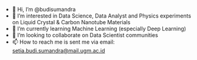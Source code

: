 - 👋 Hi, I’m @budisumandra
- 👀 I’m interested in Data Science, Data Analyst and Physics experiments on Liquid Crystal & Carbon Nanotube Materials
- 🌱 I’m currently learning Machine Learning (especially Deep Learning)
- 💞️ I’m looking to collaborate on Data Scientist communities
- 📫 How to reach me is sent me via email: setia.budi.sumandra@mail.ugm.ac.id

<!---
budisumandra/budisumandra is a ✨ special ✨ repository because its `README.md` (this file) appears on your GitHub profile.
You can click the Preview link to take a look at your changes.
--->
